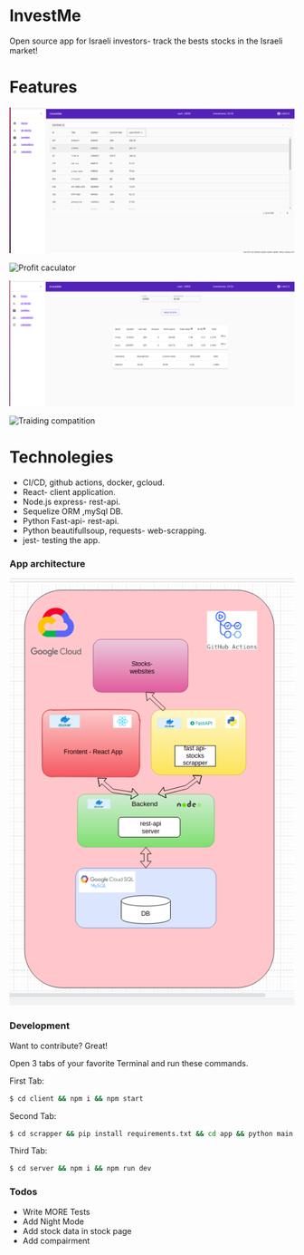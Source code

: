 # InvestMe 

Open source app for Israeli investors- track the bests stocks in the Israeli market!   

# Features

  ![Filter the israeli market stocks as you wish](photos/sortstock.png)
  
  ![Profit caculator](photos/caculator.png)

  ![Demo traiding app for learning](photos/portfolio.png)
  
  ![Traiding compatition](photos/caculator.png)
  
# Technolegies

- CI/CD, github actions, docker, gcloud.
- React- client application.
- Node.js express- rest-api.
- Sequelize ORM ,mySql DB.
- Python Fast-api- rest-api.
- Python beautifullsoup, requests- web-scrapping.
- jest- testing the app.

### App architecture

![App architecture](photos/App.png)

### Development

Want to contribute? Great!

Open 3 tabs of your favorite Terminal and run these commands.

First Tab:
```sh
$ cd client && npm i && npm start
```

Second Tab:
```sh
$ cd scrapper && pip install requirements.txt && cd app && python main.py
```

Third Tab:
```sh
$ cd server && npm i && npm run dev
```

### Todos

 - Write MORE Tests
 - Add Night Mode
 - Add stock data in stock page
 - Add compairment 


